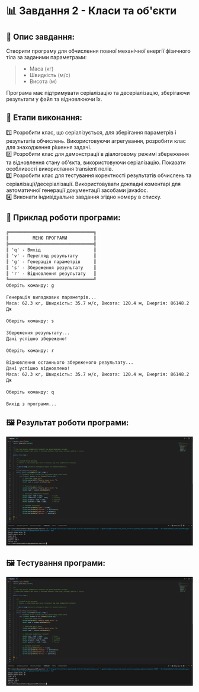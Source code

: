 # 📊 Завдання 2 - Класи та об'єкти

## 📌 Опис завдання:
Створити програму для обчислення повної механічної енергії фізичного тіла за заданими параметрами:
>-  Маса (кг)
>-  Швидкість (м/с)
>-  Висота (м)<br>

Програма має підтримувати серіалізацію та десеріалізацію, зберігаючи результати у файл та відновлюючи їх.

## 📌 Етапи виконання:
1️⃣ Розробити клас, що серіалізується, для зберігання параметрів і результатів обчислень. Використовуючи агрегування, розробити клас для знаходження рішення задачі.<br>
2️⃣ Розробити клас для демонстрації в діалоговому режимі збереження та відновлення стану об'єкта, використовуючи серіалізацію. Показати особливості використання transient полів.<br>
3️⃣ Розробити клас для тестування коректності результатів обчислень та серіалізації/десеріалізації. Використовувати докладні коментарі для автоматичної генерації документації засобами javadoc.<br>
4️⃣ Виконати індивідуальне завдання згідно номеру в списку.

## 📌 Приклад роботи програми:
```
╔════════════════════════════════╗
║         МЕНЮ ПРОГРАМИ          ║
╠════════════════════════════════╣
║ 'q' - Вихiд                    ║
║ 'v' - Перегляд результату      ║
║ 'g' - Генерацiя параметрiв     ║
║ 's' - Збереження результату    ║
║ 'r' - Вiдновлення результату   ║
╚════════════════════════════════╝
Оберiть команду: g

Генерацiя випадкових параметрiв...
Маса: 62.3 кг, Швидкість: 35.7 м/с, Висота: 120.4 м, Енергія: 86148.2 Дж

Оберiть команду: s

Збереження результату...
Данi успiшно збережено!

Оберiть команду: r

Вiдновлення останнього збереженого результату...
Данi успiшно вiдновлено!
Маса: 62.3 кг, Швидкість: 35.7 м/с, Висота: 120.4 м, Енергія: 86148.2 Дж

Оберiть команду: q

Вихiд з програми...
```

## 🖼️ Результат роботи програми:
![Результат роботи програми](https://github.com/Diassont/OOP-practice/blob/Task-1-24.03.2025/image/task1.png?raw=true)

## 🖼️ Тестування програми:
![Результат роботи програми](https://github.com/Diassont/OOP-practice/blob/Task-1-24.03.2025/image/task1.png?raw=true)
